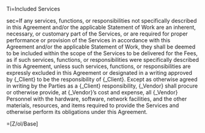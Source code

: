 Ti=Included Services

sec=If any services, functions, or responsibilities not specifically described in this Agreement and/or the applicable Statement of Work are an inherent, necessary, or customary part of the Services, or are required for proper performance or provision of the Services in accordance with this Agreement and/or the applicable Statement of Work, they shall be deemed to be included within the scope of the Services to be delivered for the Fees, as if such services, functions, or responsibilities were specifically described in this Agreement, unless such services, functions, or responsibilities are expressly excluded in this Agreement or designated in a writing approved by {_Client} to be the responsibility of {_Client}. Except as otherwise agreed in writing by the Parties as a {_Client} responsibility, {_Vendor} shall procure or otherwise provide, at {_Vendor}’s cost and expense, all {_Vendor} Personnel with the hardware, software, network facilities, and the other materials, resources, and items required to provide the Services and otherwise perform its obligations under this Agreement.

=[Z/ol/Base]
